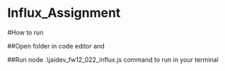# Influx_Assignment

#How to run

##Open folder in code editor and

##Run  node .\jaidev_fw12_022_influx.js command to run in your terminal

